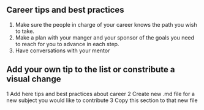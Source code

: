 ## Career tips and best practices

1. Make sure the people in charge of your career knows the path you wish to take.
2. Make a plan with your manger and your sponsor of the goals you need to reach for you to advance in each step.
3. Have conversations with your mentor

## Add your own tip to the list or constribute a visual change

1 Add here tips and best practices about career
2 Create new .md file for a new subject you would like to contribute
3 Copy this section to that new file
